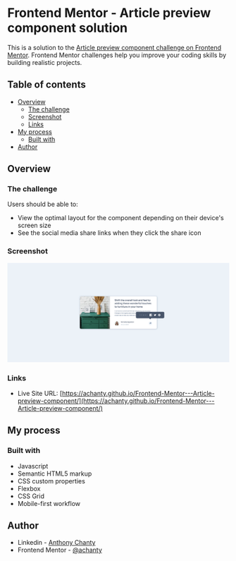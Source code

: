 # Frontend Mentor - Article preview component solution

This is a solution to the [Article preview component challenge on Frontend Mentor](https://www.frontendmentor.io/challenges/article-preview-component-dYBN_pYFT). Frontend Mentor challenges help you improve your coding skills by building realistic projects. 

## Table of contents

- [Overview](#overview)
  - [The challenge](#the-challenge)
  - [Screenshot](#screenshot)
  - [Links](#links)
- [My process](#my-process)
  - [Built with](#built-with)
- [Author](#author)

## Overview

### The challenge

Users should be able to:

- View the optimal layout for the component depending on their device's screen size
- See the social media share links when they click the share icon

### Screenshot

![](./images/screenshot.jpg)

### Links

- Live Site URL: [https://achanty.github.io/Frontend-Mentor---Article-preview-component/](https://achanty.github.io/Frontend-Mentor---Article-preview-component/)

## My process

### Built with

- Javascript
- Semantic HTML5 markup
- CSS custom properties
- Flexbox
- CSS Grid
- Mobile-first workflow

## Author

- Linkedin - [Anthony Chanty](https://www.linkedin.com/in/anthony-c-a925a6172/)
- Frontend Mentor - [@achanty](https://www.frontendmentor.io/profile/AChanty)
